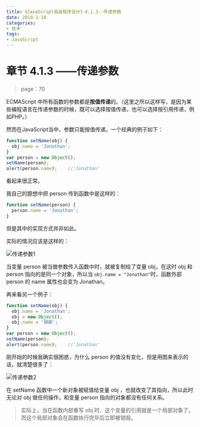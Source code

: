 ```yaml
---
title: 《JavaScript高级程序设计》4.1.3--传递参数
date: 2018-1-10
categories: 
- 技术
tags: 
- JavaScript
---
```


# 章节 4.1.3 ——传递参数

> page：70

ECMAScript 中所有函数的参数都是**按值传递**的。（这里之所以这样写，是因为某些编程语言在传递参数的时候，既可以选择按值传递，也可以选择按引用传递，例如PHP。）

然而在JavaScript当中，参数只能按值传递。一个经典的例子如下：

```javascript
function setName(obj) {
  obj.name = 'Jonathan';
}
var person = new Object();
setName(person);
alert(person.name);    //'Jonathan'
```

看起来很正常。

我自己的臆想中把 person 传到函数中是这样的：

```javascript
function setName(person) {
  person.name = 'Jonathan'; 
}
```

但是其中的实现方式并非如此。

实际的情况应该是这样的：

  ![传递参数1](..\imgs\传递参数1.jpg)

当变量 person 被当做参数传入函数中时，就被复制给了变量 obj，在这时 obj 和 person 指向的是同一个对象，所以当 `obj.name = "Jonathan"`时，函数外部 person 的 name 属性也会变为 Jonathan。

再来看另一个例子：

```javascript
function setName(obj) {
  obj.name = 'Jonathan';
  obj = new Object();
  obj.name = '胡歌';
}
var person = new Object();
setName(person);
alert(person.name);    //'Jonathan'
```

刚开始的时候我确实很困惑，为什么 person 的值没有变化，但是用图来表示的话，就清楚很多了：

  ![传递参数2](..\imgs\传递参数2.jpg)

在 setName 函数中一个新对象被赋值给变量 obj ，也就改变了其指向，所以此时无论对 obj 做任何操作，和变量 person 指向的对象都没有任何关系。

> 实际上，当在函数内部重写 obj 时，这个变量的引用就是一个局部对象了。而这个局部对象会在函数执行完毕后立即被销毁。